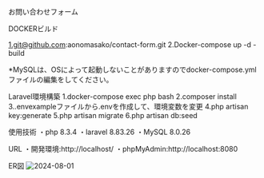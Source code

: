 お問い合わせフォーム

DOCKERビルド

1.git@github.com:aonomasako/contact-form.git
2.Docker-compose up -d -build

*MySQLは、OSによって起動しないことがありますのでdocker-compose.ymlファイルの編集をしてください。

Laravel環境構築
1.docker-compose exec php bash
2.composer install
3..envexampleファイルから.envを作成して、環境変数を変更
4.php artisan key:generate
5.php artisan migrate
6.php artisan db:seed

使用技術
・php  8.3.4
・laravel  8.83.26
・MySQL  8.0.26

URL
・開発環境:http://localhost/
・phpMyAdmin:http://localhost:8080

ER図
![2024-08-01](https://github.com/user-attachments/assets/0e237eed-d71a-41b5-a896-260573384cb7)
